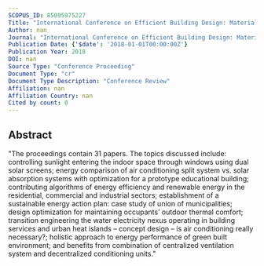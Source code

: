 ```yaml
---
SCOPUS_ID: 85095975227
Title: "International Conference on Efficient Building Design: Material and HVAC Equipment Technologies"
Author: nan
Journal: "International Conference on Efficient Building Design: Material and HVAC Equipment Technologies"
Publication Date: {'$date': '2018-01-01T00:00:00Z'}
Publication Year: 2018
DOI: nan
Source Type: "Conference Proceeding"
Document Type: "cr"
Document Type Description: "Conference Review"
Affiliation: nan
Affiliation Country: nan
Cited by count: 0
---
```


## Abstract
"The proceedings contain 31 papers. The topics discussed include: controlling sunlight entering the indoor space through windows using dual solar screens; energy comparison of air conditioning split system vs. solar absorption systems with optimization for a prototype educational building; contributing algorithms of energy efficiency and renewable energy in the residential, commercial and industrial sectors; establishment of a sustainable energy action plan: case study of union of municipalities; design optimization for maintaining occupants’ outdoor thermal comfort; transition engineering the water electricity nexus operating in building services and urban heat islands – concept design – is air conditioning really necessary?; holistic approach to energy performance of green built environment; and benefits from combination of centralized ventilation system and decentralized conditioning units."
